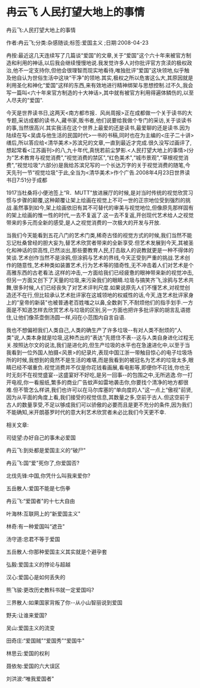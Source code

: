 # 冉云飞  人民打望大地上的事情    
    
冉云飞:人民打望大地上的事情    
作者:冉云飞;分类:杂感随谈;标签:爱国主义 ;日期:2008-04-23    
冉按:最近这几天连续写了几篇谈“爱国"的文章,关于“爱国"这个六十年来被官方制造和利用的神话,以后我会继续慢慢地说.我发觉许多人对你批评官方贪渎的极权政治,他不一定支持你,但他会很理智而现实地看待,唯独批评“爱国"这块领地,似乎触及他自认为世俗生活中这块“干净"的领地.其实,极权之所以危害这么大,其原因就是利用圣化和神化“爱国"这样的东西,来有效地进行精神绑架与思想控制.过不久,我会写一篇叫<六十年来官方制造的十大神话>,其中就有被官方利用得遍体鳞伤的,以至人尽夫的“爱国".    
今天是世界读书日,这两天<南方都市报．风尚周报>正在成都做一个关于读书的大专题,采访成都的读书人,藏书家,贩书者,他们说要给我做个专门的采访,关于谈读书的事,当然很高兴.其实我活在这个世界上最爱的还是读书,最爱聊的还是读书.因为陆续在写<吴虞与他生活的民国时代>一书的书稿,同时也在为主编的<庄子二十讲>缮后,所以答应给<清华美术>苏滨兄的文章,一直到最近才完成.很久没写过画评了,想起常看<江苏画刊>的八,九十年代,真恍若前尘梦影.<人民打望大地上的事情>(分为“艺术教育与视觉消费",“视觉消费的禁区",“红色美术",“城市景观",“草根视觉消费",“视觉垃圾"六部分)是我给苏滨兄写的一个长达万字的关于视觉消费的随笔,今天先刊一节“视觉垃圾"于此,全当为<清华美术>作个广告.2008年4月23日世界读书日7:51分于成都    
1917当杜桑将小便池签上“R．MUTT"放进展厅的时候,是对当时传统的视觉欣赏习惯与步骤的颠覆,这种颠覆让架上绘画在视觉上不可一世的正宗地位受到强烈的挑战.虽然事到如今,架上绘画依旧有其不可替代的审美与视觉地位,但像原先那样固有的架上绘画的惟一性的时代,一去不复返了.这一去不复返,开创现代艺术给人之视觉带来的多元而全新的感受,是人之视觉消费的一次极大的开发与开放.    
当我们今天能看到五花八门的艺术门类,稀奇古怪的视觉方式的时候,我们当然不能忘记杜桑曾经的胆大妄为,替艺术欣赏者带来的全新享受.但艺术发展到今天,其被圣化和神话的崇高性,已然淡出,那些要教育人民,打击敌人的说教就更是一种不得体的笑谈.艺术创作当然不是涂鸦,但涂鸦与艺术的界线,今天正受到严重的挑战.艺术创作的随意性,艺术种类如装置艺术,行为艺术等的猎奇性,无不冲击着人们对艺术是个高雅东西的古老看法.这样的冲击,一方面给我们已经疲惫的眼神带来新的视觉冲击,但另一方面又创下了天量的垃圾,来污染我们的眼睛.垃圾与搞笑齐飞,涂鸦与艺术共舞,很多时候,人们已经丧失了对艺术评判尺度.如果说原先人们不懂艺术,对视觉创造还不在行,但比较承认艺术批评家在这城领地的权威性的话,今天,连艺术批评家身上的“皇帝的新装"也被普通老百姓嗤之以鼻,全数剥下,不耐烦他们的指手划手.一方面是不知道怎样去欣赏艺术与垃圾的区别,另一方面也把许多批评家的胡言乱语摁住,让他们像茶壶倒汤圆一样,闷在小范围内自言自语.    
我也不想偏袒我们人类自己,人类的确生产了许多垃圾--有对人类不耐烦的“人类"说,人类本身就是垃圾,这种杰出的“表达"先摁住不表--这与人类自身进化过程无关.按照达尔文的说法,我们是进化的,但生产垃圾的水平也在急速进化中,以至于当我看到一位外国人拍摄<风景>的纪录片,表现中国江浙一带触目惊心的电子垃圾场所的时候,我想到的竟然不是生活的难堪,而是我看到的被冠名为艺术的垃圾太多,眼睛已经不堪重负.视觉消费并不仅是你花钱看画展,看电影等,即便你不花钱,你也无时无刻不在视觉盛宴--这盛宴好不好吃,是另一回事--的包围之中,无所逃逸.你一打开电视,你一看报纸,繁多的商业广告蚊声如雷地袭击你,你要找个清净的地方都很难.但不管怎么样讲,我们也许可以在马尔库塞的“单向度的人"这一点上“傲视"前贤,因为从平面的角度上看,我们接受的视觉信息,其数量之多,空前于古人.但这空前于古人的数量享受,不足以够成我们可以骄傲的必要而且是更不充分的条件,因为我们不能确知,米开朗基罗时代的意大利艺术欣赏者未必比我们今天更不幸.    
    
相关文章:    
司徒望:办好自己的事未必爱国    
冉云飞:到处都是爱国主义的“破尸"    
冉云飞:国“爱"死你了,你爱国否?    
北伐先锋:中国,你凭什么叫我来爱你?    
五岳散人:爱国不能是七伤拳    
冉云飞:“爱国者"的十七大自由    
叶海林:互联网上的“新爱国主义"    
林奇:有一种爱国叫“遮丑"    
汤守道:忠君不等于爱国    
五岳散人:你那种爱国主义其实就是个避孕套    
弘毅:爱国主义的悖论与超越    
汉心:爱国心是如何丢失的    
熊飞骏:更改历史教科书就一定爱国吗?    
三界散人:如果国家背叛了你--从小山智丽说到爱国    
野夫:让谁来爱国?    
吴山:爱国主义的流变    
田奇庄:“爱国贼"“爱国秀"“爱国牛"    
林思云:爱国的权利    
聂依匆:爱国的六大误区    
刘洪波:“唯我爱国者"